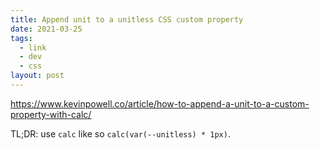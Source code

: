 ```yaml
---
title: Append unit to a unitless CSS custom property
date: 2021-03-25
tags:
  - link
  - dev
  - css
layout: post
---
```


https://www.kevinpowell.co/article/how-to-append-a-unit-to-a-custom-property-with-calc/

TL;DR: use `calc` like so `calc(var(--unitless) * 1px)`.
